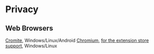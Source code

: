# Privacy

## Web Browsers
[Cromite](https://github.com/uazo/cromite), Windows/Linux/Android
[Chromium](https://ungoogled-software.github.io/ungoogled-chromium-binaries/), [for the extension store support](https://github.com/NeverDecaf/chromium-web-store), Windows/Linux


